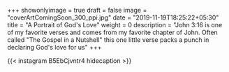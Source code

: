+++
showonlyimage = true
draft = false
image = "coverArtComingSoon_300_ppi.jpg"
date = "2019-11-19T18:25:22+05:30"
title = "A Portrait of God's Love"
weight = 0
description = "John 3:16 is one of my favorite verses and comes from my favorite chapter of John. Often called "The Gospel in a Nutshell" this one little verse packs a punch in declaring God's love for us"
+++


{{< instagram B5EbCjvntr4 hidecaption >}}

